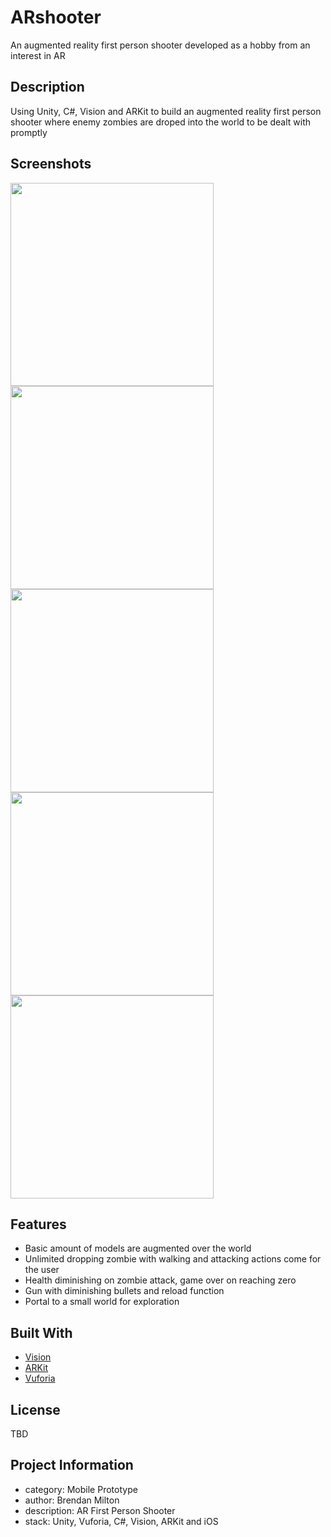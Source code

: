 # ARshooter
An augmented reality first person shooter developed as a hobby from an interest in AR

## Description
Using Unity, C#, Vision and ARKit to build an augmented reality first person shooter where enemy zombies are droped into the world to be dealt with promptly

## Screenshots

<img src="/start.png"  width="325" /> <img src="/discovery.png"  width="325" /> <img src="/zombie.png"  width="325" /> <img src="/zombies.png"  width="325" /> <img src="/portal.png"  width="325" />

## Features

* Basic amount of models are augmented over the world
* Unlimited dropping zombie with walking and attacking actions come for the user 
* Health diminishing on zombie attack, game over on reaching zero
* Gun with diminishing bullets and reload function
* Portal to a small world for exploration

## Built With

* [Vision](https://developer.apple.com/documentation/vision)
* [ARKit](https://developer.apple.com/arkit/)
* [Vuforia](https://www.vuforia.com/)

## License
TBD

## Project Information
- category: Mobile Prototype
- author: Brendan Milton
- description:  AR First Person Shooter
- stack: Unity, Vuforia, C#, Vision, ARKit and iOS
